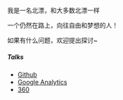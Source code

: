 

我是一名北漂，和大多数北漂一样

一个仍然在路上，向往自由和梦想的人！

如果有什么问题，欢迎提出探讨~


##### Talks

- [Github](https://github.com)
- [Google Analytics](https://analytics.google.com/analytics)
- [360](https://github.com/Qihoo360)





